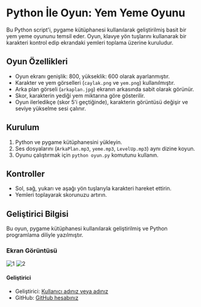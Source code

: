 # Python İle Oyun: Yem Yeme Oyunu

Bu Python script'i, pygame kütüphanesi kullanılarak geliştirilmiş basit bir yem yeme oyununu temsil eder. Oyun, klavye yön tuşlarını kullanarak bir karakteri kontrol edip ekrandaki yemleri toplama üzerine kuruludur.

## Oyun Özellikleri
- Oyun ekranı genişlik: 800, yükseklik: 600 olarak ayarlanmıştır.
- Karakter ve yem görselleri (`caylak.png` ve `yem.png`) kullanılmıştır.
- Arka plan görseli (`arkaplan.jpg`) ekranın arkasında sabit olarak görünür.
- Skor, karakterin yediği yem miktarına göre gösterilir.
- Oyun ilerledikçe (skor 5'i geçtiğinde), karakterin görüntüsü değişir ve seviye yükselme sesi çalınır.

## Kurulum
1. Python ve pygame kütüphanesini yükleyin.
2. Ses dosyalarını (`ArkaPlan.mp3`, `yeme.mp3`, `LevelUp.mp3`) aynı dizine koyun.
3. Oyunu çalıştırmak için `python oyun.py` komutunu kullanın.

## Kontroller
- Sol, sağ, yukarı ve aşağı yön tuşlarıyla karakteri hareket ettirin.
- Yemleri toplayarak skorunuzu artırın.

## Geliştirici Bilgisi
Bu oyun, pygame kütüphanesi kullanılarak geliştirilmiş ve Python programlama diliyle yazılmıştır.

### Ekran Görüntüsü
  ![1](https://github.com/rose-omer/YemYemeOyunu/assets/117285777/ee6c668e-3282-466e-95aa-f5e8669c9eb7)
  ![2](https://github.com/rose-omer/YemYemeOyunu/assets/117285777/0dcfcb0f-2a16-4804-92a2-eee7729406f4)

#### Geliştirici
- Geliştirici: [Kullanıcı adınız veya adınız]((https://www.instagram.com/bennomerrr/))
- GitHub: [GitHub hesabınız](https://github.com/rose-omer/)

